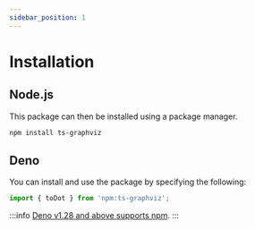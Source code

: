 ```yaml
---
sidebar_position: 1
---
```

# Installation

## Node.js

This package can then be installed using a package manager.

```bash npm2yarn
npm install ts-graphviz
```

## Deno

You can install and use the package by specifying the following:

```ts
import { toDot } from 'npm:ts-graphviz';
```

:::info
[Deno v1.28 and above supports npm](https://deno.land/manual/node/npm_specifiers).
:::
